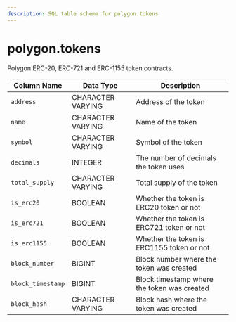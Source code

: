```yaml
---
description: SQL table schema for polygon.tokens
---
```


# polygon.tokens

Polygon ERC-20, ERC-721 and ERC-1155 token contracts.

| Column Name       | Data Type         | Description                                 |
| ----------------- | ----------------- | ------------------------------------------- |
| `address`         | CHARACTER VARYING | Address of the token                        |
| `name`            | CHARACTER VARYING | Name of the token                           |
| `symbol`          | CHARACTER VARYING | Symbol of the token                         |
| `decimals`        | INTEGER           | The number of decimals the token uses       |
| `total_supply`    | CHARACTER VARYING | Total supply of the token                   |
| `is_erc20`        | BOOLEAN           | Whether the token is ERC20 token or not     |
| `is_erc721`       | BOOLEAN           | Whether the token is ERC721 token or not    |
| `is_erc1155`      | BOOLEAN           | Whether the token is ERC1155 token or not   |
| `block_number`    | BIGINT            | Block number where the token was created    |
| `block_timestamp` | BIGINT            | Block timestamp where the token was created |
| `block_hash`      | CHARACTER VARYING | Block hash where the token was created      |
